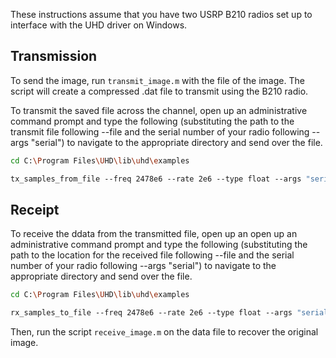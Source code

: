 These instructions assume that you have two USRP B210 radios set up to interface with the UHD driver on Windows.

## Transmission
To send the image, run `transmit_image.m` with the file of the image. The script will create a compressed .dat file to transmit
using the B210 radio. 

To transmit the saved file across the channel, open up an administrative command prompt and type the following (substituting
the path to the transmit file following --file and the serial number of your radio following --args "serial") to navigate
to the appropriate directory and send over the file.
```bash
cd C:\Program Files\UHD\lib\uhd\examples

tx_samples_from_file ‐‐freq 2478e6 ‐‐rate 2e6 ‐‐type float ‐‐args "serial=30CD3D7" ‐‐ant "TX/RX" ‐‐subdev "A:A" --gain 60 --file tx.dat
```

## Receipt
To receive the ddata from the transmitted file, open up an open up an administrative command prompt and type the following (substituting
the path to the location for the received file following --file and the serial number of your radio following --args "serial") to navigate
to the appropriate directory and send over the file.
```bash
cd C:\Program Files\UHD\lib\uhd\examples

rx_samples_to_file ‐‐freq 2478e6 ‐‐rate 2e6 ‐‐type float ‐‐args "serial=30CF9A5" ‐‐ant "TX/RX" ‐‐subdev "A:A" --gain 40 --file rx.dat
```
Then, run the script `receive_image.m` on the data file to recover the original image.
